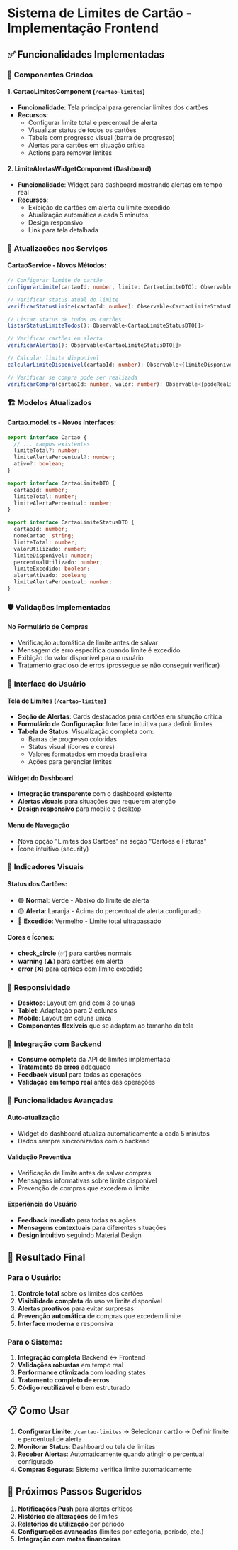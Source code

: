 # Sistema de Limites de Cartão - Implementação Frontend

## ✅ Funcionalidades Implementadas

### 🎯 **Componentes Criados**

#### 1. **CartaoLimitesComponent** (`/cartao-limites`)
- **Funcionalidade**: Tela principal para gerenciar limites dos cartões
- **Recursos**:
  - Configurar limite total e percentual de alerta
  - Visualizar status de todos os cartões
  - Tabela com progresso visual (barra de progresso)
  - Alertas para cartões em situação crítica
  - Actions para remover limites

#### 2. **LimiteAlertasWidgetComponent** (Dashboard)
- **Funcionalidade**: Widget para dashboard mostrando alertas em tempo real
- **Recursos**:
  - Exibição de cartões em alerta ou limite excedido
  - Atualização automática a cada 5 minutos
  - Design responsivo
  - Link para tela detalhada

### 🔄 **Atualizações nos Serviços**

#### **CartaoService** - Novos Métodos:
```typescript
// Configurar limite do cartão
configurarLimite(cartaoId: number, limite: CartaoLimiteDTO): Observable<Cartao>

// Verificar status atual do limite
verificarStatusLimite(cartaoId: number): Observable<CartaoLimiteStatusDTO>

// Listar status de todos os cartões
listarStatusLimiteTodos(): Observable<CartaoLimiteStatusDTO[]>

// Verificar cartões em alerta
verificarAlertas(): Observable<CartaoLimiteStatusDTO[]>

// Calcular limite disponível
calcularLimiteDisponivel(cartaoId: number): Observable<{limiteDisponivel: number}>

// Verificar se compra pode ser realizada
verificarCompra(cartaoId: number, valor: number): Observable<{podeRealizar: boolean, valorCompra: number, limiteDisponivel: number}>
```

### 🏗️ **Modelos Atualizados**

#### **Cartao.model.ts** - Novos Interfaces:
```typescript
export interface Cartao {
  // ... campos existentes
  limiteTotal?: number;
  limiteAlertaPercentual?: number;
  ativo?: boolean;
}

export interface CartaoLimiteDTO {
  cartaoId: number;
  limiteTotal: number;
  limiteAlertaPercentual: number;
}

export interface CartaoLimiteStatusDTO {
  cartaoId: number;
  nomeCartao: string;
  limiteTotal: number;
  valorUtilizado: number;
  limiteDisponivel: number;
  percentualUtilizado: number;
  limiteExcedido: boolean;
  alertaAtivado: boolean;
  limiteAlertaPercentual: number;
}
```

### 🛡️ **Validações Implementadas**

#### **No Formulário de Compras**
- Verificação automática de limite antes de salvar
- Mensagem de erro específica quando limite é excedido
- Exibição do valor disponível para o usuário
- Tratamento gracioso de erros (prossegue se não conseguir verificar)

### 🎨 **Interface do Usuário**

#### **Tela de Limites** (`/cartao-limites`)
- **Seção de Alertas**: Cards destacados para cartões em situação crítica
- **Formulário de Configuração**: Interface intuitiva para definir limites
- **Tabela de Status**: Visualização completa com:
  - Barras de progresso coloridas
  - Status visual (ícones e cores)
  - Valores formatados em moeda brasileira
  - Ações para gerenciar limites

#### **Widget do Dashboard**
- **Integração transparente** com o dashboard existente
- **Alertas visuais** para situações que requerem atenção
- **Design responsivo** para mobile e desktop

#### **Menu de Navegação**
- Nova opção "Limites dos Cartões" na seção "Cartões e Faturas"
- Ícone intuitivo (security)

### 🎯 **Indicadores Visuais**

#### **Status dos Cartões**:
- 🟢 **Normal**: Verde - Abaixo do limite de alerta
- 🟡 **Alerta**: Laranja - Acima do percentual de alerta configurado
- 🔴 **Excedido**: Vermelho - Limite total ultrapassado

#### **Cores e Ícones**:
- **check_circle** (✅) para cartões normais
- **warning** (⚠️) para cartões em alerta
- **error** (❌) para cartões com limite excedido

### 📱 **Responsividade**

- **Desktop**: Layout em grid com 3 colunas
- **Tablet**: Adaptação para 2 colunas
- **Mobile**: Layout em coluna única
- **Componentes flexíveis** que se adaptam ao tamanho da tela

### 🔄 **Integração com Backend**

- **Consumo completo** da API de limites implementada
- **Tratamento de erros** adequado
- **Feedback visual** para todas as operações
- **Validação em tempo real** antes das operações

### 🚀 **Funcionalidades Avançadas**

#### **Auto-atualização**
- Widget do dashboard atualiza automaticamente a cada 5 minutos
- Dados sempre sincronizados com o backend

#### **Validação Preventiva**
- Verificação de limite antes de salvar compras
- Mensagens informativas sobre limite disponível
- Prevenção de compras que excedem o limite

#### **Experiência do Usuário**
- **Feedback imediato** para todas as ações
- **Mensagens contextuais** para diferentes situações
- **Design intuitivo** seguindo Material Design

## 🎉 **Resultado Final**

### **Para o Usuário**:
1. **Controle total** sobre os limites dos cartões
2. **Visibilidade completa** do uso vs limite disponível
3. **Alertas proativos** para evitar surpresas
4. **Prevenção automática** de compras que excedem limite
5. **Interface moderna** e responsiva

### **Para o Sistema**:
1. **Integração completa** Backend ↔ Frontend
2. **Validações robustas** em tempo real
3. **Performance otimizada** com loading states
4. **Tratamento completo de erros**
5. **Código reutilizável** e bem estruturado

## 📋 **Como Usar**

1. **Configurar Limite**: `/cartao-limites` → Selecionar cartão → Definir limite e percentual de alerta
2. **Monitorar Status**: Dashboard ou tela de limites
3. **Receber Alertas**: Automaticamente quando atingir o percentual configurado
4. **Compras Seguras**: Sistema verifica limite automaticamente

## 🔧 **Próximos Passos Sugeridos**

1. **Notificações Push** para alertas críticos
2. **Histórico de alterações** de limites
3. **Relatórios de utilização** por período
4. **Configurações avançadas** (limites por categoria, período, etc.)
5. **Integração com metas financeiras**
